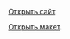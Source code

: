 [Открыть сайт](https://github.com/SvetlanaPozdnyakova/kids).

[Открыть макет](https://www.figma.com/file/6MH0VBI8IhFRNb4LLpPrHe/%D0%BF%D1%80%D0%BE%D1%82%D0%BE%D1%82%D0%B8%D0%BF1?node-id=1%3A2).
